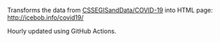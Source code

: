 Transforms the data from [CSSEGISandData/COVID-19](https://github.com/CSSEGISandData/COVID-19) into HTML page: 
http://icebob.info/covid19/

Hourly updated using GitHub Actions.
